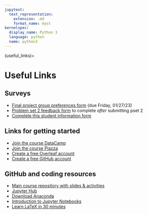 ```yaml
---
jupytext:
  text_representation:
    extension: .md
    format_name: myst
kernelspec:
  display_name: Python 3
  language: python
  name: python3
---
```


(useful_links)=

# Useful Links

## Surveys

* [Final project group preferences form](https://forms.gle/FxrVnLGXrLiGDtTh6) (due Friday, 01/27/23)
* [Problem set 2 feedback form](https://forms.gle/R7GD8CYZiH182wwJ9) to complete *after* submitting pset 2
* [Complete this student information form](https://forms.gle/irAmC6sbBjEwKvL99)


## Links for getting started

* [Join the course DataCamp](https://www.datacamp.com/groups/shared_links/434e7826f38af70536acc1d3bf83fe921babc9c35b966195cf577468505c0473)
* [Join the course Piazza](https://piazza.com/dartmouth/winter2023/qss020wi23)
* [Create a free Overleaf account](https://www.overleaf.com/register)
* [Create a free GitHub account](https://docs.github.com/en/github/getting-started-with-github/signing-up-for-a-new-github-account)


## GitHub and coding resources

* [Main course repository with slides & activities](https://github.com/jhaber-zz/QSS20_public)
* [Jupyter Hub](https://jhub.dartmouth.edu/)
* [Download Anaconda](https://www.anaconda.com/products/distribution)
* [Introduction to Jupyter Notebooks](https://realpython.com/jupyter-notebook-introduction/)
* [Learn LaTeX in 30 minutes](https://www.overleaf.com/learn/latex/Learn_LaTeX_in_30_minutes)
